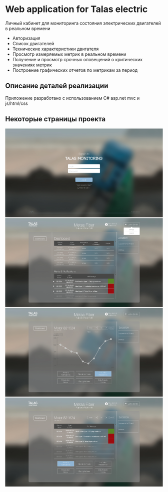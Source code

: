 # Web application for Talas electric
Личный кабинет для мониторинга состояния электрических двигателей в реальном времени
* Авторизация
* Список двигателей
* Технические характеристики двигателя
* Просмотр измеряемых метрик в реальном времени
* Получение и просмотр срочных оповещений о критических значениях метрик
* Построение графических отчетов по метрикам за период

## Описание деталей реализации
Приложение разработано с использованием C# asp.net mvc и js/html/css

## Некоторые страницы проекта
<img src="https://github.com/PAlAl/Talas/blob/master/PreviewPictures/pic1.png">
<img src="https://github.com/PAlAl/Talas/blob/master/PreviewPictures/pic2.png">
<img src="https://github.com/PAlAl/Talas/blob/master/PreviewPictures/pic3.png">
<img src="https://github.com/PAlAl/Talas/blob/master/PreviewPictures/pic4.png">
